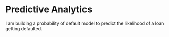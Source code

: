 # Predictive Analytics
I am building a probability of default model to predict the likelihood of a loan getting defaulted.
